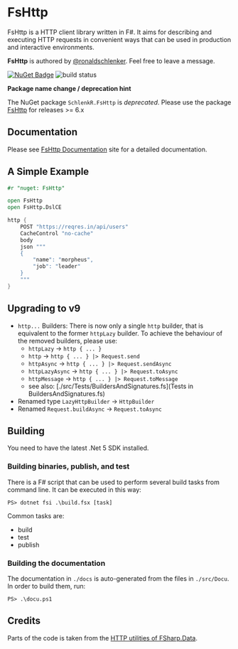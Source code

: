 
FsHttp
======

FsHttp is a HTTP client library written in F#. It aims for describing and executing HTTP requests in convenient ways that can be used in production and interactive environments.

**FsHttp** is authored by [@ronaldschlenker](https://github.com/ronaldschlenker). Feel free to leave a message.

[![NuGet Badge](http://img.shields.io/nuget/v/FsHttp.svg?style=flat)](https://www.nuget.org/packages/FsHttp) ![build status](https://github.com/fsprojects/FsHttp/actions/workflows/push-master_pull-request.yml/badge.svg?event=push)

**Package name change / deprecation hint**

The NuGet package `SchlenkR.FsHttp` is _deprecated_. Please use the package [FsHttp](https://www.nuget.org/packages/FsHttp) for releases >= 6.x


Documentation
-------------

Please see [FsHttp Documentation](https://fsprojects.github.io/FsHttp) site for a detailed documentation.


A Simple Example
----------------

```fsharp
#r "nuget: FsHttp"

open FsHttp
open FsHttp.DslCE

http {
    POST "https://reqres.in/api/users"
    CacheControl "no-cache"
    body
    json """
    {
        "name": "morpheus",
        "job": "leader"
    }
    """
}
```

Upgrading to v9
---

* `http...` Builders: There is now only a single `http` builder, that is equivalent to the former `httpLazy` builder. To achieve the behaviour of the removed builders, please use:
    * `httpLazy` -> `http { ... }`
    * `http` -> `http { ... } |> Request.send`
    * `httpAsync` -> `http { ... } |> Request.sendAsync`
    * `httpLazyAsync` -> `http { ... } |> Request.toAsync`
    * `httpMessage` -> `http { ... } |> Request.toMessage`
    * see also: [./src/Tests/BuildersAndSignatures.fs](Tests in BuildersAndSignatures.fs)
* Renamed type `LazyHttpBuilder` -> `HttpBuilder`
* Renamed `Request.buildAsync` -> `Request.toAsync`


Building
--------

You need to have the latest .Net 5 SDK installed.

### Building binaries, publish, and test

There is a F# script that can be used to perform several build tasks from command line. It can be executed in this way:

`PS> dotnet fsi .\build.fsx [task]`

Common tasks are:

* build
* test
* publish

### Building the documentation

The documentation in `./docs` is auto-generated from the files in `./src/Docu`. In order to build them, run:

`PS> .\docu.ps1`


Credits
-------

Parts of the code is taken from the [HTTP utilities of FSharp.Data](https://fsprojects.github.io/FSharp.Data/library/Http.html).
